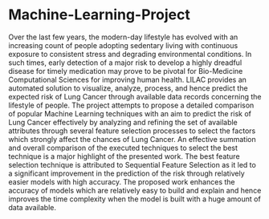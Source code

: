 # Machine-Learning-Project

Over the last few years, the modern-day lifestyle has evolved with an increasing count of people adopting sedentary living with continuous exposure to consistent stress and degrading environmental conditions. In such times, early detection of a major risk to develop a highly dreadful disease for timely medication may prove to be pivotal for Bio-Medicine Computational Sciences for improving human health. LILAC provides an automated solution to visualize, analyze, process, and hence predict the expected risk of Lung Cancer through available data records concerning the lifestyle of people. The project attempts to propose a detailed comparison of popular Machine Learning techniques with an aim to predict the risk of Lung Cancer effectively by analyzing and refining the set of available attributes through several feature selection processes to select the factors which strongly affect the chances of Lung Cancer. An effective summation and overall comparison of the executed techniques to select the best technique is a major highlight of the presented work. The best feature selection technique is attributed to Sequential Feature Selection as it led to a significant improvement in the prediction of the risk through relatively easier models with high accuracy. The proposed work enhances the accuracy of models which are relatively easy to build and explain and hence improves the time complexity when the model is built with a huge amount of data available.
